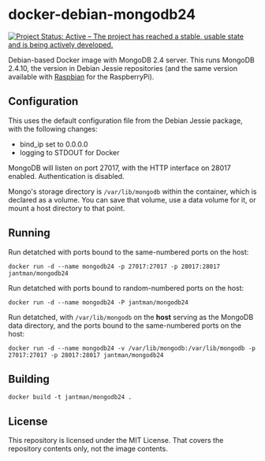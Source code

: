 # docker-debian-mongodb24

[![Project Status: Active – The project has reached a stable, usable state and is being actively developed.](http://www.repostatus.org/badges/latest/active.svg)](http://www.repostatus.org/#active)

Debian-based Docker image with MongoDB 2.4 server. This runs MongoDB 2.4.10,
the version in Debian Jessie repositories (and the same version available with
[Raspbian](https://www.raspbian.org/) for the RaspberryPi).

## Configuration

This uses the default configuration file from the Debian Jessie package, with
the following changes:

* bind_ip set to 0.0.0.0
* logging to STDOUT for Docker

MongoDB will listen on port 27017, with the HTTP interface on 28017 enabled. Authentication
is disabled.

Mongo's storage directory is ``/var/lib/mongodb`` within the container, which
is declared as a volume. You can save that volume, use a data volume for it,
or mount a host directory to that point.

## Running

Run detatched with ports bound to the same-numbered ports on the host:

``docker run -d --name mongodb24 -p 27017:27017 -p 28017:28017 jantman/mongodb24``

Run detatched with ports bound to random-numbered ports on the host:

``docker run -d --name mongodb24 -P jantman/mongodb24``

Run detatched, with ``/var/lib/mongodb`` on the __host__ serving as the MongoDB
data directory, and the ports bound to the same-numbered ports on the host:

``docker run -d --name mongodb24 -v /var/lib/mongodb:/var/lib/mongodb -p 27017:27017 -p 28017:28017 jantman/mongodb24``

## Building

``docker build -t jantman/mongodb24 .``

## License

This repository is licensed under the MIT License. That covers the repository
contents only, not the image contents.
